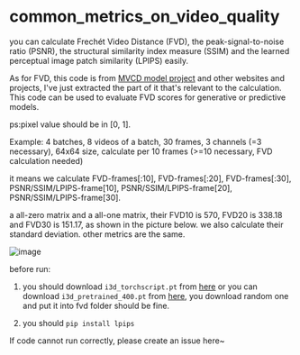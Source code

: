 # common_metrics_on_video_quality

you can calculate Frechét Video Distance (FVD), the peak-signal-to-noise ratio (PSNR), the structural similarity index measure (SSIM) and the learned perceptual image patch similarity (LPIPS) easily.

As for FVD, this code is from [MVCD model project](https://github.com/voletiv/mcvd-pytorch) and other websites and projects, I've just extracted the part of it that's relevant to the calculation. This code can be used to evaluate FVD scores for generative or predictive models. 

ps:pixel value should be in [0, 1].

Example: 4 batches, 8 videos of a batch, 30 frames, 3 channels (=3 necessary), 64x64 size, calculate per 10 frames (>=10 necessary, FVD calculation needed) 

it means we calculate FVD-frames[:10], FVD-frames[:20], FVD-frames[:30], PSNR/SSIM/LPIPS-frame[10], PSNR/SSIM/LPIPS-frame[20], PSNR/SSIM/LPIPS-frame[30].

a all-zero matrix and a all-one matrix, their FVD10 is 570, FVD20 is 338.18 and FVD30 is 151.17, as shown in the picture below. we also calculate their standard deviation. other metrics are the same.

![image](https://user-images.githubusercontent.com/67564714/212931946-7b6924aa-88db-4ade-8787-4bcb18460fc4.png)

before run: 

1. you should download `i3d_torchscript.pt` from [here](https://www.dropbox.com/s/ge9e5ujwgetktms/i3d_torchscript.pt) or you can download `i3d_pretrained_400.pt` from [here](https://onedrive.live.com/download?cid=78EEF3EB6AE7DBCB&resid=78EEF3EB6AE7DBCB%21199&authkey=AApKdFHPXzWLNyI), you download random one and put it into fvd folder should be fine.

2. you should `pip install lpips`

If code cannot run correctly, please create an issue here~
